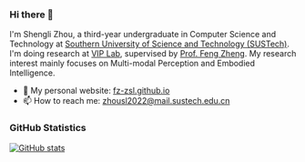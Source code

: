 ### Hi there 👋

<!--
**fz-zsl/fz-zsl** is a ✨ _special_ ✨ repository because its `README.md` (this file) appears on your GitHub profile.

Here are some ideas to get you started:

- 🔭 I’m currently working on ...
- 🌱 I’m currently learning ...
- 👯 I’m looking to collaborate on ...
- 🤔 I’m looking for help with ...
- 💬 Ask me about ...
- 📫 How to reach me: ...
- 😄 Pronouns: ...
- ⚡ Fun fact: ...
-->

I'm Shengli Zhou, a third-year undergraduate in Computer Science and Technology at [Southern University of Science and Technology (SUSTech)](https://www.sustech.edu.cn). I'm doing research at [VIP Lab](https://zhengfenglab.com/), supervised by [Prof. Feng Zheng](https://www.sustech.edu.cn/en/faculties/zhengfeng.html). My research interest mainly focuses on Multi-modal Perception and Embodied Intelligence.

- 🔭 My personal website: [fz-zsl.github.io](https://fz-zsl.github.io/)
- 📫 How to reach me: zhousl2022@mail.sustech.edu.cn

### GitHub Statistics

[![GitHub stats](https://github-readme-stats.vercel.app/api?username=fz-zsl)](https://github.com/fz-zsl/github-readme-stats)
